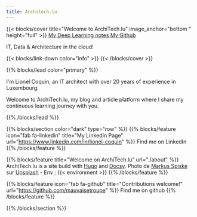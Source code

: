 ```yaml
---
title: Architech.lu
---
```


{{< blocks/cover title="Welcome to ArchiTech.lu" image_anchor="bottom " height="full" >}}
<a class="btn btn-lg btn-primary me-3 mb-4" href="/deeplearning/">
  My Deep Learning notes <i class="fas fa-arrow-alt-circle-right ms-2"></i>
</a>
<a class="btn btn-lg btn-secondary me-3 mb-4" href="https://github.com/mauvaisetroupe">
  My Github <i class="fab fa-github ms-2 "></i>
</a>
<p class="lead mt-5">IT, Data & Architecture in the cloud!</p>
{{< blocks/link-down color="info" >}}
{{< /blocks/cover >}}


{{% blocks/lead color="primary" %}}

I'm Lionel Coquin, an IT architect with over 20 years of experience in Luxembourg. 

Welcome to ArchiTech.lu, my blog and article platform where I share my continuous learning journey with you. 


<!-- Here, you'll find insights, discoveries, and practical knowledge I've gained throughout my career. -->

<!-- ArchiTech.lu is your ultimate destination for exploring the cutting-edge world of IT architecture, deep learning, and machine learning. As an IT architect, I'm passionate about staying ahead of the curve and continuously expanding my expertise. Through this platform, I aim to empower individuals, businesses, and organizations by sharing the latest trends and best practices in IT architecture. -->
<!-- 
At ArchiTech.lu, I provide valuable insights, practical guidance, and thought-provoking articles based on my continuous learning journey. I delve into emerging technologies, explore their applications, and discuss their impact on the industry.

One area I'm particularly excited about is deep learning. This field has revolutionized artificial intelligence, enabling computers to make intelligent decisions based on vast amounts of data. On ArchiTech.lu, you'll find comprehensive explanations, tutorials, and case studies on deep learning techniques like neural networks, convolutional networks, and recurrent networks.

Another key focus of mine is machine learning, a subset of AI that allows systems to learn and improve from experience without explicit programming. I dive deep into machine learning algorithms, model architectures, feature engineering, and evaluation techniques, helping you harness the power of this transformative technology across various domains and applications.

ArchiTech.lu is also your source for staying updated on emerging technologies, industry news, and breakthroughs in IT architecture, deep learning, and machine learning. I'm committed to sharing expert perspectives, exploring real-world use cases, and discussing the ever-evolving digital era. Together, we can stay ahead in this rapidly changing landscape.

Join me and the vibrant community of IT architects, data scientists, developers, and technology enthusiasts at ArchiTech.lu. Share your ideas, ask questions, and collaborate with like-minded individuals in our forums and discussion groups. Together, let's push the boundaries of IT architecture and leverage the immense potential of deep learning and machine learning.

Embark on a fascinating journey into the world of IT architecture and machine learning with my blog and articles on ArchiTech.lu today!

Looking forward to sharing this exciting learning journey with you.

Lionel Coquin -->


{{% /blocks/lead %}}


{{% blocks/section color="dark" type="row" %}}
{{% blocks/feature icon="fab fa-linkedin" title="My LinkedIn Page" url="https://www.linkedin.com/in/lionel-coquin" %}}
Find me on  LinkedIn
{{% /blocks/feature %}}


{{% blocks/feature  title="Welcome on ArchiTech.lu" url="./about" %}}
ArchiTech.lu is a site build with [Hugo](https://gohugo.io/) and [Docsy](https://github.com/google/docsy). Photo de <a href="https://unsplash.com/@markusspiske?utm_source=unsplash&utm_medium=referral&utm_content=creditCopyText">Markus Spiske</a> sur <a href="https://unsplash.com/fr/photos/iar-afB0QQw?utm_source=unsplash&utm_medium=referral&utm_content=creditCopyText">Unsplash</a> - Env : {{< environment >}}
{{% /blocks/feature %}}

{{% blocks/feature icon="fab fa-github" title="Contributions welcome!" url="https://github.com/mauvaisetroupe" %}}
Find me on github
{{% /blocks/feature %}}


{{% /blocks/section %}}

